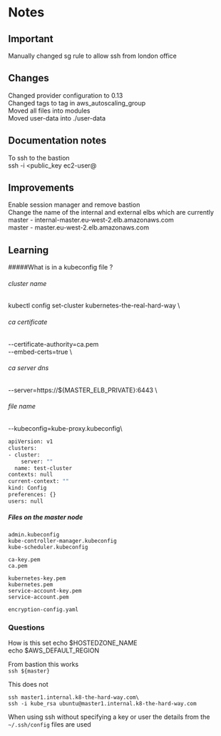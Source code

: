 # Notes

## Important

Manually changed sg rule to allow ssh from london office


## Changes

Changed provider configuration to 0.13\
Changed tags to tag in aws_autoscaling_group\
Moved all files into modules\
Moved user-data into ./user-data

## Documentation notes
To ssh to the bastion\
ssh -i <public_key ec2-user@<bastion-public-ip>

## Improvements
Enable session manager and remove bastion\
Change the name of the internal and external elbs which are currently\
master - internal-master.eu-west-2.elb.amazonaws.com\
master - master.eu-west-2.elb.amazonaws.com


## Learning

#####What is in  a kubeconfig file ?

###### cluster name
kubectl config set-cluster kubernetes-the-real-hard-way \
###### ca certificate
  --certificate-authority=ca.pem \
  --embed-certs=true \
###### ca server dns
  --server=https://${MASTER_ELB_PRIVATE}:6443 \
###### file name
  --kubeconfig=kube-proxy.kubeconfig\


````bash
apiVersion: v1 
clusters: 
- cluster: 
    server: "" 
  name: test-cluster 
contexts: null 
current-context: "" 
kind: Config 
preferences: {} 
users: null
````
##### Files on the master node

````
admin.kubeconfig
kube-controller-manager.kubeconfig
kube-scheduler.kubeconfig

ca-key.pem
ca.pem

kubernetes-key.pem
kubernetes.pem
service-account-key.pem
service-account.pem

encryption-config.yaml
````

### Questions
How is this set
echo $HOSTEDZONE_NAME\
echo $AWS_DEFAULT_REGION


From bastion this works\
``ssh ${master}``

This does not
````
ssh master1.internal.k8-the-hard-way.com\
ssh -i kube_rsa ubuntu@master1.internal.k8-the-hard-way.com
````

When using ssh without specifying a key or user the details from the ```~/.ssh/config``` files are used






